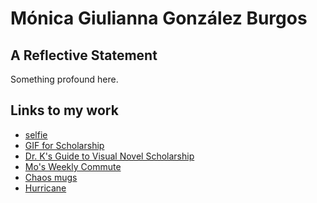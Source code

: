 # Mónica Giulianna González Burgos

## A Reflective Statement

Something profound here.


## Links to my work

- [selfie](selfie.jpeg)
- [GIF for Scholarship](https://media.giphy.com/media/v1.Y2lkPTc5MGI3NjExNnlsNzkyeGszdzh6OXZpeG82eWVqcjg1MzFreHlubWJuZTl3MnpxbCZlcD12MV9pbnRlcm5hbF9naWZfYnlfaWQmY3Q9Zw/hsBqoowJiKWRPsXQaF/giphy.gif)
- [Dr. K's Guide to Visual Novel Scholarship](DrKTwine.html)
- [Mo's Weekly Commute](https://earth.google.com/earth/d/16In1Uq2DPw39IeRcwrNybe2RAg2c2Thu?usp=sharing)
- [Chaos mugs]()
- [Hurricane](Hurricane.html)

